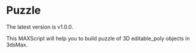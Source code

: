 # Puzzle

The latest version is v1.0.0.

This MAXScript will help you to build puzzle of 3D editable_poly objects in 3dsMax.
